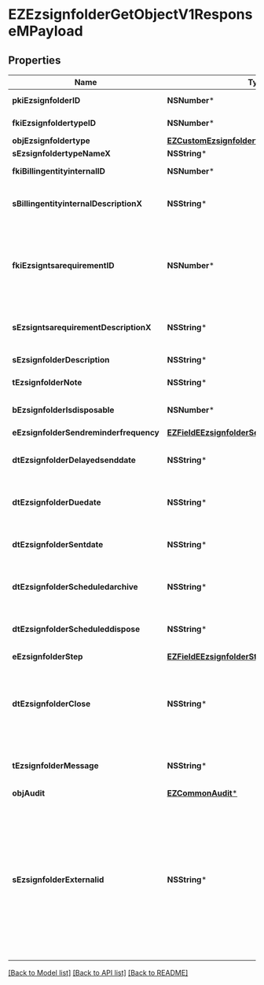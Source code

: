 # EZEzsignfolderGetObjectV1ResponseMPayload

## Properties
Name | Type | Description | Notes
------------ | ------------- | ------------- | -------------
**pkiEzsignfolderID** | **NSNumber*** | The unique ID of the Ezsignfolder | 
**fkiEzsignfoldertypeID** | **NSNumber*** | The unique ID of the Ezsignfoldertype. | [optional] 
**objEzsignfoldertype** | [**EZCustomEzsignfoldertypeResponse***](EZCustomEzsignfoldertypeResponse.md) |  | [optional] 
**sEzsignfoldertypeNameX** | **NSString*** |  | [optional] 
**fkiBillingentityinternalID** | **NSNumber*** | The unique ID of the Billingentityinternal. | [optional] 
**sBillingentityinternalDescriptionX** | **NSString*** | The description of the Billingentityinternal in the language of the requester | [optional] 
**fkiEzsigntsarequirementID** | **NSNumber*** | The unique ID of the Ezsigntsarequirement.  Determine if a Time Stamping Authority should add a timestamp on each of the signature. Valid values:  |Value|Description| |-|-| |1|No. TSA Timestamping will requested. This will make all signatures a lot faster since no round-trip to the TSA server will be required. Timestamping will be made using eZsign server&#39;s time.| |2|Best effort. Timestamping from a Time Stamping Authority will be requested but is not mandatory. In the very improbable case it cannot be completed, the timestamping will be made using eZsign server&#39;s time. **Additional fee applies**| |3|Mandatory. Timestamping from a Time Stamping Authority will be requested and is mandatory. In the very improbable case it cannot be completed, the signature will fail and the user will be asked to retry. **Additional fee applies**| | [optional] 
**sEzsigntsarequirementDescriptionX** | **NSString*** | The description of the Ezsigntsarequirement in the language of the requester | [optional] 
**sEzsignfolderDescription** | **NSString*** | The description of the Ezsignfolder | 
**tEzsignfolderNote** | **NSString*** | Note about the Ezsignfolder | [optional] 
**bEzsignfolderIsdisposable** | **NSNumber*** | If the Ezsigndocument can be disposed | [optional] 
**eEzsignfolderSendreminderfrequency** | [**EZFieldEEzsignfolderSendreminderfrequency***](EZFieldEEzsignfolderSendreminderfrequency.md) |  | [optional] 
**dtEzsignfolderDelayedsenddate** | **NSString*** | The date and time at which the Ezsignfolder will be sent in the future. | [optional] 
**dtEzsignfolderDuedate** | **NSString*** | The maximum date and time at which the Ezsignfolder can be signed. | [optional] 
**dtEzsignfolderSentdate** | **NSString*** | The date and time at which the Ezsignfolder was sent the last time. | [optional] 
**dtEzsignfolderScheduledarchive** | **NSString*** | The scheduled date and time at which the Ezsignfolder should be archived. | [optional] 
**dtEzsignfolderScheduleddispose** | **NSString*** | The scheduled date at which the Ezsignfolder should be Disposed. | [optional] 
**eEzsignfolderStep** | [**EZFieldEEzsignfolderStep***](EZFieldEEzsignfolderStep.md) |  | [optional] 
**dtEzsignfolderClose** | **NSString*** | The date and time at which the Ezsignfolder was closed. Either by applying the last signature or by completing it prematurely. | [optional] 
**tEzsignfolderMessage** | **NSString*** | A custom text message that will be added to the email sent. | [optional] 
**objAudit** | [**EZCommonAudit***](EZCommonAudit.md) |  | [optional] 
**sEzsignfolderExternalid** | **NSString*** | This field can be used to store an External ID from the client&#39;s system.  Anything can be stored in this field, it will never be evaluated by the eZmax system and will be returned AS-IS.  To store multiple values, consider using a JSON formatted structure, a URL encoded string, a CSV or any other custom format.  | [optional] 

[[Back to Model list]](../README.md#documentation-for-models) [[Back to API list]](../README.md#documentation-for-api-endpoints) [[Back to README]](../README.md)


